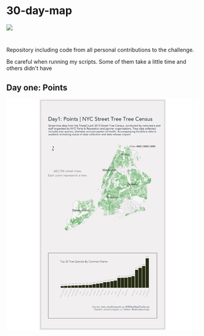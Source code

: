# 30-day-map

![](resources/#30DayMapChallenge.png)

# 

Repository including code from all personal contributions to the challenge.

Be careful when running my scripts. Some of them take a little time and others didn't have

## Day one: Points

![](1-scripts/day-1-points/plot-assemble-1.png "NYC Trees")

